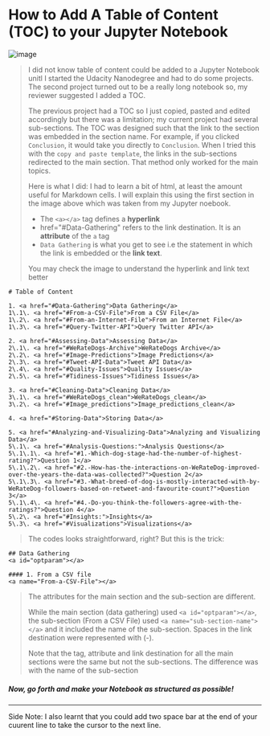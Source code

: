 # How to Add A Table of Content (TOC) to your Jupyter Notebook

![image](https://user-images.githubusercontent.com/45914807/188284741-206b1c75-c69a-4bad-a86d-01d73824ae80.png)

> I did not know table of content could be added to a Jupyter Notebook unitl I started the Udacity Nanodegree and had to do some projects. The second project turned out to be a really long notebook so, my reviewer suggested I added a TOC.
>
> The previous project had a TOC so I just copied, pasted and edited accordingly but there was a limitation; my current project had several sub-sections. The TOC was designed such that the link to the section was embedded in the section name. For example, if you clicked `Conclusion`, it would take you directly to `Conclusion`. When I tried this with the `copy and paste template`, the links in the sub-sections redirected to the main section. That method only worked for the main topics.
> 
> Here is what I did: I had to learn a bit of html, at least the amount useful for Markdown cells. I will explain this using the first section in the image above which was taken from my Jupyter noebook.
> 
> * The `<a></a>` tag defines a **hyperlink**
> * href="#Data-Gathering" refers to the link destination. It is an **attribute** of the `a` tag 
> * `Data Gathering` is what you get to see i.e the statement in which the link is embedded or the **link text**.
>        
> You may check the image to understand the hyperlink and link text better 
  
```
# Table of Content

1. <a href="#Data-Gathering">Data Gathering</a>   
1\.1\. <a href="#From-a-CSV-File">From a CSV File</a>  
1\.2\. <a href="#From-an-Internet-File">From an Internet File</a>  
1\.3\. <a href="#Query-Twitter-API">Query Twitter API</a>  

2. <a href="#Assessing-Data">Assessing Data</a>  
2\.1\. <a href="#WeRateDogs-Archive">WeRateDogs Archive</a>  
2\.2\. <a href="#Image-Predictions">Image Predictions</a>  
2\.3\. <a href="#Tweet-API-Data">Tweet API Data</a>  
2\.4\. <a href="#Quality-Issues">Quality Issues</a>  
2\.5\. <a href="#Tidiness-Issues">Tidiness Issues</a>     

3. <a href="#Cleaning-Data">Cleaning Data</a>  
3\.1\. <a href="#WeRateDogs_clean">WeRateDogs_clean</a>  
3\.2\. <a href="#Image_predictions">Image_predictions_clean</a>  

4. <a href="#Storing-Data">Storing Data</a>  

5. <a href="#Analyzing-and-Visualizing-Data">Analyzing and Visualizing Data</a>  
5\.1\. <a href="#Analysis-Questions:">Analysis Questions</a>  
5\.1\.1\. <a href="#1.-Which-dog-stage-had-the-number-of-highest-rating?">Question 1</a>  
5\.1\.2\. <a href="#2.-How-has-the-interactions-on-WeRateDog-improved-over-the-years-the-data-was-collected?">Question 2</a>  
5\.1\.3\. <a href="#3.-What-breed-of-dog-is-mostly-interacted-with-by-WeRateDog-followers-based-on-retweet-and-favourite-count?">Question 3</a>  
5\.1\.4\. <a href="#4.-Do-you-think-the-followers-agree-with-the-ratings?">Question 4</a>  
5\.2\. <a href="#Insights:">Insights</a>  
5\.3\. <a href="#Visualizations">Visualizations</a>  
```

> The codes looks straightforward, right? But this is the trick:

```
## Data Gathering
<a id="optparam"></a>
```

```
#### 1. From a CSV file
<a name="From-a-CSV-File"></a>
```

> The attributes for the main section and the sub-section are different. 
> 
> While the main section (data gathering) used `<a id="optparam"></a>`, the sub-section (From a CSV File) used `<a name="sub-section-name"></a>` and it included the name of the sub-section. Spaces in the link destination were represented with (-). 
> 
> Note that the tag, attribute and link destination for all the main sections were the same but not the sub-sections. The difference was with the name of the sub-section

##### Now, go forth and make your Notebook as structured as possible!


---

Side Note: I also learnt that you could add two space bar at the end of your cuurent line to take the cursor to the next line.






